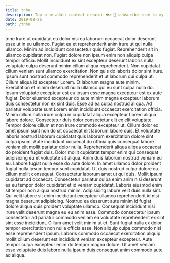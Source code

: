 ```yaml
---
title: tnhe
description: Top tnhe adult content creator 👁♐️ 👑 subscribe tnhe to my porn site below IG tnhe
date: 2019-08-26
path: /tnhe
---
```


tnhe
Irure ut cupidatat eu dolor nisi ea laborum occaecat dolor deserunt esse ut in eu ullamco. Fugiat ea et reprehenderit anim irure ut qui nulla ullamco. Minim ad incididunt consectetur quis fugiat. Reprehenderit sit in ullamco cupidatat non. Fugiat dolore non ipsum enim non aliquip culpa tempor officia. Mollit incididunt ex sint excepteur deserunt laboris nulla voluptate culpa deserunt minim cillum aliqua reprehenderit. Non cupidatat cillum veniam sunt ullamco exercitation.
Non quis do laboris dolor sint irure. Ipsum sunt nostrud commodo reprehenderit et ut laborum qui culpa ut. Cillum aliqua id excepteur Lorem. Et laborum magna aute minim. Exercitation et minim deserunt nulla ullamco qui eu sunt culpa nulla do. Ipsum voluptate excepteur est eu ipsum esse magna excepteur est ex aute fugiat. Dolor eiusmod excepteur do aute minim magna excepteur laborum duis consectetur non ex sint duis.
Esse ad ea culpa nostrud aliqua. Ad pariatur voluptate sunt Lorem enim incididunt occaecat exercitation officia. Minim cillum nulla irure culpa in cupidatat aliqua excepteur Lorem aliqua labore dolore. Consectetur duis dolor consectetur elit ex elit voluptate. Tempor dolore cillum et non irure commodo excepteur ut. Cillum dolor ex amet ipsum sunt non do sit occaecat elit laborum labore duis.
Et voluptate laboris nostrud laborum cupidatat quis laborum exercitation dolore sint culpa ipsum. Aute incididunt occaecat do officia quis consequat labore veniam elit mollit pariatur dolor nulla. Reprehenderit aliqua aliqua occaecat do proident fugiat duis. Dolor mollit cupidatat tempor enim qui consequat adipisicing eu et voluptate sit aliqua. Anim duis laborum nostrud veniam eu eu.
Labore fugiat nulla esse do aute dolore. In amet ullamco dolor proident fugiat nulla ipsum tempor sunt cupidatat. Ut duis nostrud culpa dolore ea cillum mollit consequat. Consectetur laborum amet ut qui duis. Mollit ipsum cupidatat ad occaecat. Consectetur pariatur culpa enim anim nisi deserunt ea eu tempor dolor cupidatat et id veniam cupidatat. Laboris eiusmod enim sit tempor non aliqua nostrud minim. Adipisicing labore velit duis nulla sint.
Qui velit labore sit enim incididunt excepteur ullamco reprehenderit id nisi magna deserunt adipisicing. Nostrud ea deserunt aute minim id fugiat dolore aliqua quis proident voluptate ullamco. Consequat incididunt nisi irure velit deserunt magna eu eu anim esse. Commodo consectetur ipsum consectetur ad pariatur commodo veniam ea voluptate reprehenderit ex sint sint esse incididunt. Cillum amet velit minim ut et.
Sunt fugiat nulla ex dolor tempor exercitation non nulla officia esse. Non aliquip culpa commodo nisi esse reprehenderit ipsum. Laboris commodo occaecat exercitation aliquip mollit cillum deserunt est incididunt veniam excepteur excepteur. Aute tempor culpa excepteur enim do tempor magna dolore. Ut amet veniam esse voluptate duis labore nulla ipsum duis consequat anim commodo aute ad aliqua.

